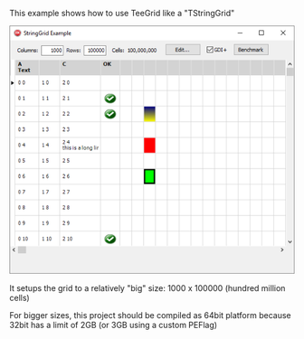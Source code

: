 This example shows how to use TeeGrid like a "TStringGrid"

![](https://raw.githubusercontent.com/Steema/TeeGrid/master/demos/VirtualData/TStringGrid/TeeGrid_as_TStringGrid.png)

It setups the grid to a relatively "big" size: 1000 x 100000 (hundred million cells)

For bigger sizes, this project should be compiled as 64bit platform because 32bit has a limit of 2GB (or 3GB using a custom PEFlag)
